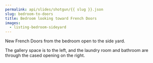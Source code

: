```yaml
---
permalink: api/slides/shotgun/{{ slug }}.json
slug: bedroom-to-doors
title: Bedroom looking toward French Doors
images:
  - listing-bedroom-sideyard
---
```

New French Doors from the bedroom open to the side yard.

The gallery space is to the left, and the laundry room and bathroom are through the cased opening on the right.